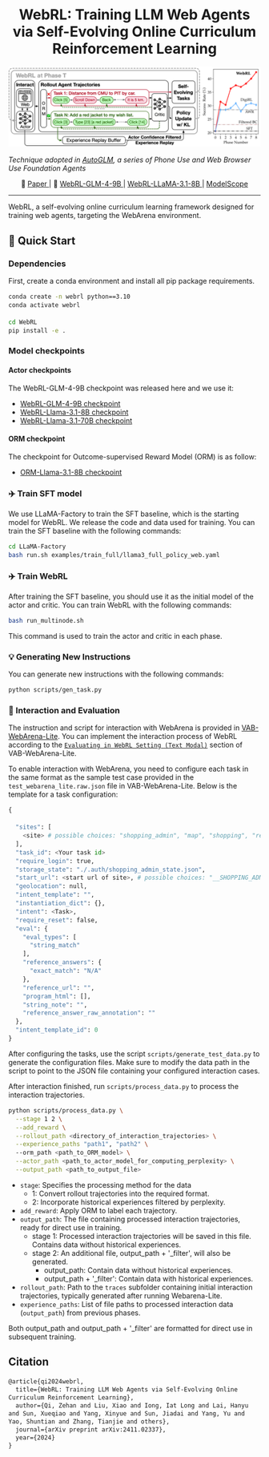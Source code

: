 <div align="center">

# WebRL: Training LLM Web Agents via Self-Evolving Online Curriculum Reinforcement Learning

</div>

![image](./assets/webrl.png)

*Technique adopted in [AutoGLM](https://xiao9905.github.io/AutoGLM/), a series of Phone Use and Web Browser Use Foundation Agents*

<p align="center">
   📃 <a href="https://arxiv.org/abs/2411.02337" target="_blank"> Paper </a> | 🤗 <a href="https://huggingface.co/THUDM/webrl-glm-4-9b" target="_blank"> WebRL-GLM-4-9B </a> | <a href="https://huggingface.co/THUDM/webrl-llama-3.1-8b" target="_blank"> WebRL-LLaMA-3.1-8B </a> | <a href="https://www.modelscope.cn/collections/WebRL-77a3e54a2dde4b" target="_blank"> ModelScope </a>
</p>

***

WebRL, a self-evolving online curriculum learning framework designed for training web agents, targeting the WebArena environment. 

## 🚀 Quick Start

### Dependencies

First, create a conda environment and install all pip package requirements.

```bash
conda create -n webrl python==3.10
conda activate webrl

cd WebRL
pip install -e .
```

### Model checkpoints

#### Actor checkpoints

The WebRL-GLM-4-9B checkpoint was released here and we use it:

- [WebRL-GLM-4-9B checkpoint](https://huggingface.co/THUDM/webrl-glm-4-9b)
- [WebRL-Llama-3.1-8B checkpoint](https://huggingface.co/THUDM/webrl-llama-3.1-8b)
- [WebRL-Llama-3.1-70B checkpoint](https://huggingface.co/THUDM/webrl-llama-3.1-70b)

#### ORM checkpoint

The checkpoint for Outcome-supervised Reward Model (ORM) is as follow:

- [ORM-Llama-3.1-8B checkpoint](https://huggingface.co/THUDM/webrl-orm-llama-3.1-8b/tree/main)



### ✈️ Train SFT model

We use LLaMA-Factory to train the SFT baseline, which is the starting model for WebRL. We release the code and data used for training. You can train the SFT baseline with the following commands:

```bash
cd LLaMA-Factory
bash run.sh examples/train_full/llama3_full_policy_web.yaml
```

### ✈️ Train WebRL

After training the SFT baseline, you should use it as the initial model of the actor and critic.  You can train WebRL with the following commands:

```bash
bash run_multinode.sh
```

This command is used to train the actor and critic in each phase.

### 💡 Generating New Instructions

You can generate new instructions with the following commands:

```bash
python scripts/gen_task.py
```

### 🛜 Interaction and Evaluation

The instruction and script for interaction with WebArena is provided in [VAB-WebArena-Lite](https://github.com/THUDM/VisualAgentBench/tree/main/VAB-WebArena-Lite).
You can implement the interaction process of WebRL according to the [``Evaluating in WebRL Setting (Text Modal)``](https://github.com/THUDM/VisualAgentBench/tree/main/VAB-WebArena-Lite#-evaluating-in-webrl-setting-text-modal) section of VAB-WebArena-Lite.


To enable interaction with WebArena, you need to configure each task in the same format as the sample test case provided in the ``test_webarena_lite.raw.json`` file in VAB-WebArena-Lite. Below is the template for a task configuration:

```python
{
  
  "sites": [
    <site> # possible choices: "shopping_admin", "map", "shopping", "reddit", "gitlab"
  ],
  "task_id": <Your task id>
  "require_login": true,
  "storage_state": "./.auth/shopping_admin_state.json",
  "start_url": <start url of site>, # possible choices: "__SHOPPING_ADMIN__", "__SHOPPING__", "__GITLAB__", "__MAP__", "__REDDIT__"
  "geolocation": null,
  "intent_template": "",
  "instantiation_dict": {},
  "intent": <Task>,
  "require_reset": false,
  "eval": {
    "eval_types": [
      "string_match"
    ],
    "reference_answers": {
      "exact_match": "N/A"
    },
    "reference_url": "",
    "program_html": [],
    "string_note": "",
    "reference_answer_raw_annotation": ""
  },
  "intent_template_id": 0
}
```

After configuring the tasks, use the script ``scripts/generate_test_data.py`` to generate the configuration files. Make sure to modify the data path in the script to point to the JSON file containing your configured interaction cases.

After interaction finished, run ``scripts/process_data.py`` to process the interaction trajectories.

```bash
python scripts/process_data.py \
  --stage 1 2 \
  --add_reward \
  --rollout_path <directory_of_interaction_trajectories> \
  --experience_paths "path1", "path2" \ 
  --orm_path <path_to_ORM_model> \
  --actor_path <path_to_actor_model_for_computing_perplexity> \
  --output_path <path_to_output_file>
```
- `stage`: Specifies the processing method for the data
  - 1: Convert rollout trajectories into the required format.
  - 2: Incorporate historical experiences filtered by perplexity.
- `add_reward`: Apply ORM to label each trajectory.
- `output_path`: The file containing processed interaction trajectories, ready for direct use in training.
  - stage 1: Processed interaction trajectories will be saved in this file. Contains data without historical experiences.
  - stage 2: An additional file, output_path + '_filter', will also be generated.
    - output_path: Contain data without historical experiences.
    - output_path + '_filter': Contain data with historical experiences.
- `rollout_path`: Path to the `traces` subfolder containing initial interaction trajectories, typically generated after running Webarena-Lite.
- `experience_paths`: List of file paths to processed interaction data (`output_path`) from previous phases.

Both output_path and output_path + '_filter' are formatted for direct use in subsequent training.

## Citation
```
@article{qi2024webrl,
  title={WebRL: Training LLM Web Agents via Self-Evolving Online Curriculum Reinforcement Learning},
  author={Qi, Zehan and Liu, Xiao and Iong, Iat Long and Lai, Hanyu and Sun, Xueqiao and Yang, Xinyue and Sun, Jiadai and Yang, Yu and Yao, Shuntian and Zhang, Tianjie and others},
  journal={arXiv preprint arXiv:2411.02337},
  year={2024}
}
```
